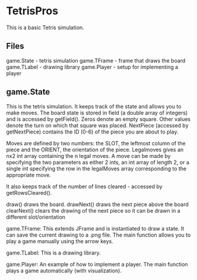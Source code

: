 # TetrisPros

This is a basic Tetris simulation.

## Files
game.State - tetris simulation
game.TFrame - frame that draws the board
game.TLabel - drawing library
game.Player - setup for implementing a player


## game.State
This is the tetris simulation.  It keeps track of the state and allows you to
make moves.  The board state is stored in field (a double array of integers) and
is accessed by getField().  Zeros denote an empty square.  Other values denote
the turn on which that square was placed.  NextPiece (accessed by getNextPiece)
contains the ID (0-6) of the piece you are about to play.

Moves are defined by two numbers: the SLOT, the leftmost column of the piece and
the ORIENT, the orientation of the piece.  Legalmoves gives an nx2 int array
containing the n legal moves.  A move can be made by specifying the two
parameters as either 2 ints, an int array of length 2, or a single int
specifying the row in the legalMoves array corresponding to the appropriate move.

It also keeps track of the number of lines cleared - accessed by getRowsCleared().

draw() draws the board.
drawNext() draws the next piece above the board
clearNext() clears the drawing of the next piece so it can be drawn in a different
slot/orientation


game.TFrame:
This extends JFrame and is instantiated to draw a state.
It can save the current drawing to a .png file.
The main function allows you to play a game manually using the arrow keys.

game.TLabel:
This is a drawing library.

game.Player:
An example of how to implement a player.
The main function plays a game automatically (with visualization).
